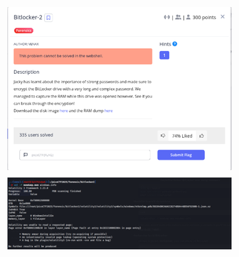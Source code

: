 ![1741849156325](images/Bitlocker-2/1741849156325.png)

![1741919698791](images/Bitlocker-2/1741919698791.png)
